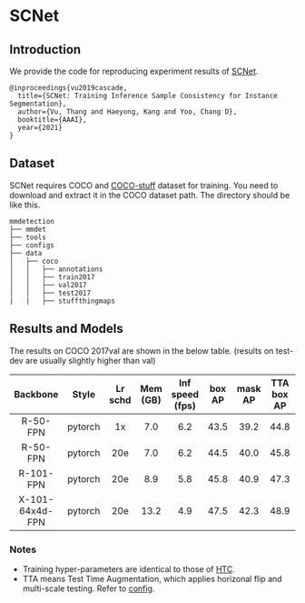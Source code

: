 # SCNet

## Introduction

<!-- [ALGORITHM] -->

We provide the code for reproducing experiment results of [SCNet](https://arxiv.org/abs/2012.10150).

```
@inproceedings{vu2019cascade,
  title={SCNet: Training Inference Sample Consistency for Instance Segmentation},
  author={Vu, Thang and Haeyong, Kang and Yoo, Chang D},
  booktitle={AAAI},
  year={2021}
}
```

## Dataset

SCNet requires COCO and [COCO-stuff](http://calvin.inf.ed.ac.uk/wp-content/uploads/data/cocostuffdataset/stuffthingmaps_trainval2017.zip) dataset for training. You need to download and extract it in the COCO dataset path.
The directory should be like this.

```none
mmdetection
├── mmdet
├── tools
├── configs
├── data
│   ├── coco
│   │   ├── annotations
│   │   ├── train2017
│   │   ├── val2017
│   │   ├── test2017
|   |   ├── stuffthingmaps
```

## Results and Models

The results on COCO 2017val are shown in the below table. (results on test-dev are usually slightly higher than val)

|     Backbone    |  Style  | Lr schd | Mem (GB) | Inf speed (fps) | box AP | mask AP | TTA box AP | TTA mask AP | Config |   Download   |
|:---------------:|:-------:|:-------:|:--------:|:---------------:|:------:|:-------:|:----------:|:-----------:|:------:|:------------:|
|     R-50-FPN    | pytorch |    1x   |    7.0   |       6.2       |  43.5  |   39.2  |    44.8    |     40.9    | [config](https://github.com/open-mmlab/mmdetection/tree/master/configs/scnet/scnet_r50_fpn_1x_coco.py) | [model](https://download.openmmlab.com/mmdetection/v2.0/scnet/scnet_r50_fpn_1x_coco/scnet_r50_fpn_1x_coco-c3f09857.pth) &#124; [log](https://download.openmmlab.com/mmdetection/v2.0/scnet/scnet_r50_fpn_1x_coco/scnet_r50_fpn_1x_coco_20210117_192725.log.json) |
|     R-50-FPN    | pytorch |   20e   |    7.0   |       6.2       |  44.5  |   40.0  |    45.8    |     41.5    | [config](https://github.com/open-mmlab/mmdetection/tree/master/configs/scnet/scnet_r50_fpn_20e_coco.py) | [model](https://download.openmmlab.com/mmdetection/v2.0/scnet/scnet_r50_fpn_20e_coco/scnet_r50_fpn_20e_coco-a569f645.pth) &#124; [log](https://download.openmmlab.com/mmdetection/v2.0/scnet/scnet_r50_fpn_20e_coco/scnet_r50_fpn_20e_coco_20210116_060148.log.json) |
|    R-101-FPN    | pytorch |   20e   |    8.9   |       5.8       |  45.8  |   40.9  |    47.3    |     42.7    | [config](https://github.com/open-mmlab/mmdetection/tree/master/configs/scnet/scnet_r101_fpn_20e_coco.py) | [model](https://download.openmmlab.com/mmdetection/v2.0/scnet/scnet_r101_fpn_20e_coco/scnet_r101_fpn_20e_coco-294e312c.pth) &#124; [log](https://download.openmmlab.com/mmdetection/v2.0/scnet/scnet_r101_fpn_20e_coco/scnet_r101_fpn_20e_coco_20210118_175824.log.json) |
| X-101-64x4d-FPN | pytorch |   20e   |   13.2   |       4.9       |  47.5  |   42.3  |    48.9    |     44.0    | [config](https://github.com/open-mmlab/mmdetection/tree/master/configs/scnet/scnet_x101_64x4d_fpn_20e_coco.py) | [model](https://download.openmmlab.com/mmdetection/v2.0/scnet/scnet_x101_64x4d_fpn_20e_coco/scnet_x101_64x4d_fpn_20e_coco-fb09dec9.pth) &#124; [log](https://download.openmmlab.com/mmdetection/v2.0/scnet/scnet_x101_64x4d_fpn_20e_coco/scnet_x101_64x4d_fpn_20e_coco_20210120_045959.log.json) |

### Notes

- Training hyper-parameters are identical to those of [HTC](https://github.com/open-mmlab/mmdetection/tree/master/configs/htc).
- TTA means Test Time Augmentation, which applies horizonal flip and multi-scale testing. Refer to [config](https://github.com/open-mmlab/mmdetection/tree/master/configs/scnet/scnet_r50_fpn_1x_coco.py).
